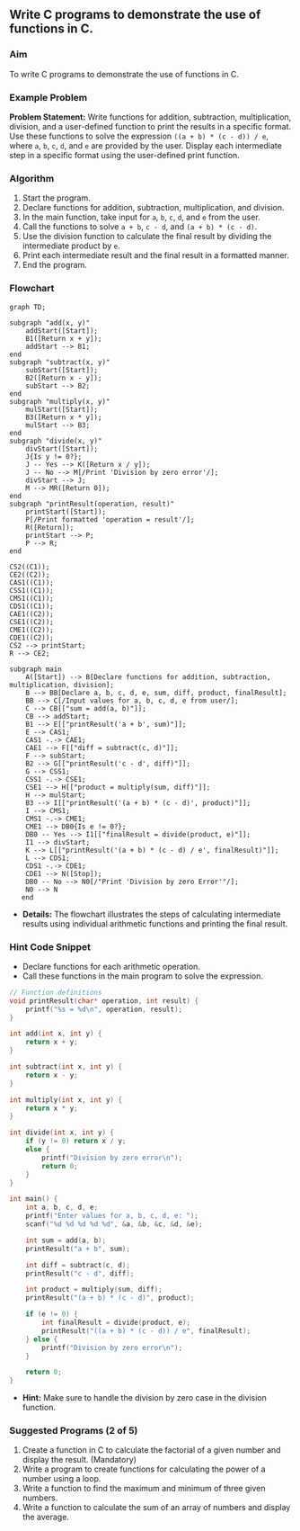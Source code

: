 
## Write C programs to demonstrate the use of functions in C.

### Aim
To write C programs to demonstrate the use of functions in C.

### Example Problem
**Problem Statement:** Write functions for addition, subtraction, multiplication, division, and a user-defined function to print the results in a specific format. Use these functions to solve the expression `((a + b) * (c - d)) / e`, where `a`, `b`, `c`, `d`, and `e` are provided by the user. Display each intermediate step in a specific format using the user-defined print function.

### Algorithm
1. Start the program.
2. Declare functions for addition, subtraction, multiplication, and division.
3. In the main function, take input for `a`, `b`, `c`, `d`, and `e` from the user.
4. Call the functions to solve `a + b`, `c - d`, and `(a + b) * (c - d)`.
5. Use the division function to calculate the final result by dividing the intermediate product by `e`.
6. Print each intermediate result and the final result in a formatted manner.
7. End the program.

### Flowchart
```mermaid
graph TD;

subgraph "add(x, y)" 
	addStart([Start]);
	B1([Return x + y]);
	addStart --> B1;
end
subgraph "subtract(x, y)"
	subStart([Start]);
	B2([Return x - y]);
	subStart --> B2;
end
subgraph "multiply(x, y)"
	mulStart([Start]);
	B3([Return x * y]);
	mulStart --> B3;
end
subgraph "divide(x, y)"
	divStart([Start]);
	J{Is y != 0?};
    J -- Yes --> K([Return x / y]);
    J -- No --> M[/Print 'Division by zero error'/];
    divStart --> J;
    M --> MR([Return 0]);
end
subgraph "printResult(operation, result)"
	printStart([Start]);
	P[/Print formatted 'operation = result'/];
	R([Return]);
	printStart --> P;
	P --> R;
end

CS2((C1));
CE2((C2));
CAS1((C1));
CSS1((C1));
CMS1((C1));
CDS1((C1));
CAE1((C2));
CSE1((C2));
CME1((C2));
CDE1((C2));
CS2 --> printStart;
R --> CE2;

subgraph main
    A([Start]) --> B[Declare functions for addition, subtraction, multiplication, division];
    B --> BB[Declare a, b, c, d, e, sum, diff, product, finalResult];
    BB --> C[/Input values for a, b, c, d, e from user/];
	C --> CB[["sum = add(a, b)"]];
	CB --> addStart;
	B1 --> E[["printResult('a + b', sum)"]];
    E --> CAS1;
    CAS1 -.-> CAE1;
    CAE1 --> F[["diff = subtract(c, d)"]];
    F --> subStart;
    B2 --> G[["printResult('c - d', diff)"]];
    G --> CSS1;
    CSS1 -.-> CSE1;
    CSE1 --> H[["product = multiply(sum, diff)"]];
    H --> mulStart;
    B3 --> I[["printResult('(a + b) * (c - d)', product)"]];
    I --> CMS1;
    CMS1 -.-> CME1;
    CME1 --> DB0{Is e != 0?};
    DB0 -- Yes --> I1[["finalResult = divide(product, e)"]];
    I1 --> divStart;
    K --> L[["printResult('(a + b) * (c - d) / e', finalResult)"]];
    L --> CDS1;
    CDS1 -.-> CDE1;
    CDE1 --> N([Stop]);
    DB0 -- No --> N0[/"Print 'Division by zero Error'"/];
    N0 --> N
   end
```
- **Details:** The flowchart illustrates the steps of calculating intermediate results using individual arithmetic functions and printing the final result.

### Hint Code Snippet
- Declare functions for each arithmetic operation.
- Call these functions in the main program to solve the expression.

```c
// Function definitions
void printResult(char* operation, int result) {
    printf("%s = %d\n", operation, result);
}

int add(int x, int y) {
    return x + y;
}

int subtract(int x, int y) {
    return x - y;
}

int multiply(int x, int y) {
    return x * y;
}

int divide(int x, int y) {
    if (y != 0) return x / y;
    else {
        printf("Division by zero error\n");
        return 0;
    }
}

int main() {
    int a, b, c, d, e;
    printf("Enter values for a, b, c, d, e: ");
    scanf("%d %d %d %d %d", &a, &b, &c, &d, &e);

    int sum = add(a, b);
    printResult("a + b", sum);

    int diff = subtract(c, d);
    printResult("c - d", diff);

    int product = multiply(sum, diff);
    printResult("(a + b) * (c - d)", product);

    if (e != 0) {
        int finalResult = divide(product, e);
        printResult("((a + b) * (c - d)) / e", finalResult);
    } else {
        printf("Division by zero error\n");
    }

    return 0;
}
```

- **Hint:** Make sure to handle the division by zero case in the division function.

### Suggested Programs (2 of 5)
1. Create a function in C to calculate the factorial of a given number and display the result. (Mandatory)
2. Write a program to create functions for calculating the power of a number using a loop.
3. Write a function to find the maximum and minimum of three given numbers.
5. Write a function to calculate the sum of an array of numbers and display the average.

<!--stackedit_data:
eyJoaXN0b3J5IjpbMTkwMDE1NDgwOF19
-->